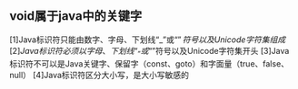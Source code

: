 ## void属于java中的关键字
[1]Java标识符只能由数字、字母、下划线“_”或“$”符号以及Unicode字符集组成
[2]Java标识符必须以字母、下划线“_”或“$”符号以及Unicode字符集开头 
[3]Java标识符不可以是Java关键字、保留字（const、goto）和字面量（true、false、null） 
[4]Java标识符区分大小写，是大小写敏感的


